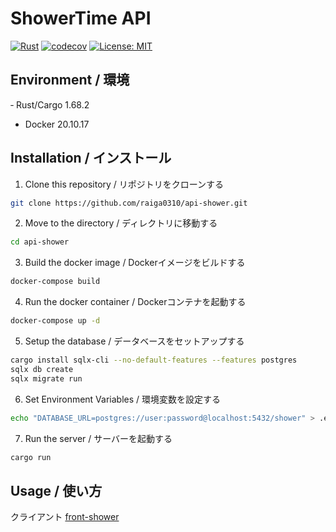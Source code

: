 # ShowerTime API

[![Rust](https://github.com/raiga0310/api-shower/actions/workflows/rust.yml/badge.svg?branch=main)](https://github.com/raiga0310/api-shower/actions/workflows/rust.yml) [![codecov](https://codecov.io/github/raiga0310/api-shower/branch/main/graph/badge.svg?token=3YERKCDNF1)](https://codecov.io/github/raiga0310/api-shower) [![License: MIT](https://img.shields.io/badge/License-MIT-yellow.svg)](https://opensource.org/licenses/MIT)

## Environment / 環境

‐ Rust/Cargo 1.68.2
- Docker 20.10.17

## Installation / インストール

1. Clone this repository / リポジトリをクローンする

```bash
git clone https://github.com/raiga0310/api-shower.git
```

2. Move to the directory / ディレクトリに移動する
```bash
cd api-shower
```

3. Build the docker image / Dockerイメージをビルドする
```bash
docker-compose build
```

4. Run the docker container / Dockerコンテナを起動する
```bash
docker-compose up -d
```

5. Setup the database / データベースをセットアップする
```bash
cargo install sqlx-cli --no-default-features --features postgres
sqlx db create
sqlx migrate run
```

6. Set Environment Variables / 環境変数を設定する
```bash
echo "DATABASE_URL=postgres://user:password@localhost:5432/shower" > .env
```

7. Run the server / サーバーを起動する
```bash
cargo run
```

## Usage / 使い方

クライアント
[front-shower](https://github.com/raiga0310/front-shower)
